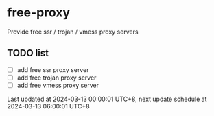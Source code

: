 
# free-proxy
Provide free ssr / trojan / vmess proxy servers


## TODO list
- [ ] add free ssr proxy server
- [ ] add free trojan proxy server
- [ ] add free vmess proxy server

Last updated at 2024-03-13 00:00:01 UTC+8, next update schedule at 2024-03-13 06:00:01 UTC+8


